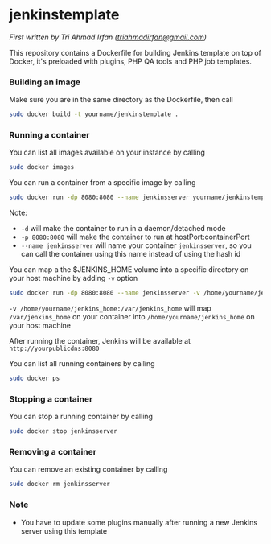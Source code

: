 # jenkinstemplate
*First written by Tri Ahmad Irfan (triahmadirfan@gmail.com)*

This repository contains a Dockerfile for building Jenkins template on top of Docker, it's preloaded with plugins, PHP QA tools and PHP job templates.

### Building an image
Make sure you are in the same directory as the Dockerfile, then call

```bash
sudo docker build -t yourname/jenkinstemplate .
```

### Running a container
You can list all images available on your instance by calling

```bash
sudo docker images
```

You can run a container from a specific image by calling

```bash
sudo docker run -dp 8080:8080 --name jenkinsserver yourname/jenkinstemplate
```

Note:
- `-d` will make the container to run in a daemon/detached mode
- `-p 8080:8080` will make the container to run at hostPort:containerPort
- `--name jenkinsserver` will name your container `jenkinsserver`, so you can call the container using this name instead of using the hash id

You can map a the $JENKINS_HOME volume into a specific directory on your host machine by adding `-v` option

```bash
sudo docker run -dp 8080:8080 --name jenkinsserver -v /home/yourname/jenkins_home:/var/jenkins_home yourname/jenkinstemplate
```

`-v /home/yourname/jenkins_home:/var/jenkins_home` will map `/var/jenkins_home` on your container into `/home/yourname/jenkins_home` on your host machine

After running the container, Jenkins will be available at `http://yourpublicdns:8080`

You can list all running containers by calling

```bash
sudo docker ps
```

### Stopping a container

You can stop a running container by calling
```bash
sudo docker stop jenkinsserver
```
### Removing a container

You can remove an existing container by calling

```bash
sudo docker rm jenkinsserver
```

### Note
- You have to update some plugins manually after running a new Jenkins server using this template
